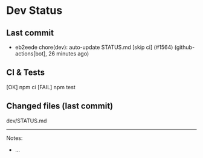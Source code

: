 # Dev Status

## Last commit
- eb2eede chore(dev): auto-update STATUS.md [skip ci] (#1564) (github-actions[bot], 26 minutes ago)
## CI & Tests
[OK] npm ci
[FAIL] npm test

## Changed files (last commit)
dev/STATUS.md

---
Notes:
- ...
